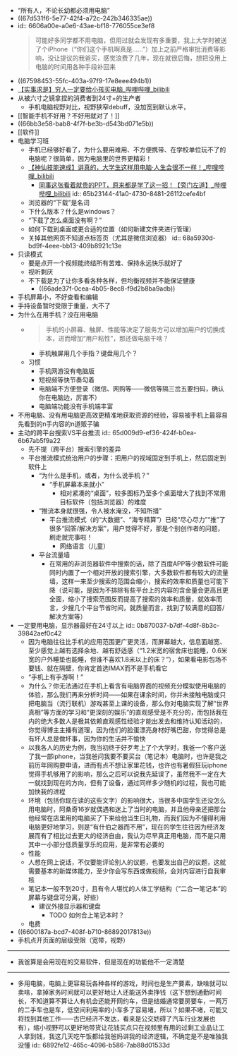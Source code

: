 - “所有人，不论长幼都必须用电脑”
- ((67d531f6-5e77-42f4-a72c-242b346335ae))
- id:: 6606a00e-a0e6-43ae-bf18-776055ce3ef8
  >可能好多同学都不用电脑，但用过就会发现有多重要，我上大学时被送了个iPhone（“你们这个手机啊真是......”）加上之前严格审批消费等影响，没让提议的我爸买，感觉浪费了几年，现在就很后悔，想把没用上电脑的时间用各种手段补回来
- ((67598453-55fc-403a-97f9-17e8eee494b1))
- [【实事求是】穷人一定要给小孩买电脑_哔哩哔哩_bilibili](https://www.bilibili.com/video/BV1LqzLY3Eto)
- 从被六寸之镜拿捏的消费者到24寸+的生产者
	- 手机电脑视野对比，视野狭窄debuff，没加宽到默认水平，
- [[智能手机不好用？不好用就对了！]]
- ((66bb3e58-bab8-4f7f-be3b-d543bd071e5b))
- [[软件]]
- 电脑学习班
	- 手机已经够好看了，为什么要用难用、不方便携带、在学校单位玩不了的电脑呢？很简单，因为电脑里的世界更精彩！
	- [【神仙技能速成】讲真的，大学生这样用电脑·人生会很不一样！_哔哩哔哩_bilibili](https://www.bilibili.com/video/BV1Me4y1R7V9)
		- [同事这张看着就贵的PPT，原来都是学了这一招！【旁门左道】_哔哩哔哩_bilibili](https://www.bilibili.com/video/BV1ES4y1T7S6)
		  id:: 65b23144-41a0-4730-8481-26112cefe4bf
	- 浏览器的“下载”是名词
	- 下什么版本？什么是windows？
	- “下载了怎么桌面没有啊？”
	- 如何下载到桌面或更合适的位置（如何新建文件夹进行管理）
	- 关掉其他网页不知道点标签页（尤其是微信浏览器）
	  id:: 68a5930d-bd9f-4eee-bb13-409b8921c13e
- 只读模式
	- 要是点开一个视频能终结所有苦难、保持永远快乐就好了
	- 视听剩厌
	- 不下载是为了让你多看各种各样，但均衡视频并不能保证健康
		- ((66ade37f-0cea-4b05-8ec8-f9d2b8ba9adb))
- 手机屏幕小，不好查看和编辑
- 手持设备暂时受限于重量，大不了
- 为什么在用手机？没在用电脑
	- >手机的小屏幕、触屏、性能等决定了服务方可以增加用户的切换成本，进而增加“用户粘性”，那还做电脑干啥？
		- 手机触屏用几个手指？键盘用几个？
	- 习惯
		- 手机网游没有电脑版
		- 短视频等快节奏勾着
		- 电脑端不方便登录（微信、网购等——微信等隔三岔五要扫码，确认你在电脑边，厉害不）
		- 电脑端功能没有手机端丰富
- 不用电脑、没有用电脑更高效更精准地获取资源的经验，容易被手机上最容易先看到的n手内容的n道贩子骗
- 主动的跨平台搜索VS平台推流
  id:: 65d009d9-ef36-424f-b0ea-6b67ab5f9a22
	- 先不提（跨平台）搜索引擎的差异
	- 平台推流模式统治用户的步骤：把用户的视域固定到手机上，然后固定到软件上
		- “为什么是手机，或者，为什么说手机？”
			- “手机屏幕本来就小”
				- 相对紧凑的“桌面”，较多图标乃至多个桌面增大了找到不常用目标软件（包括浏览器）的难度
		- “推流本身就很强，令人被水淹没，不知所措”
			- 平台推流模式（的“大数据”、“海专精算”）已经“尽心尽力”“推”了很多“回答/解决方案”，用户觉得不好，那是个别创作者的问题，刷走就完事啦！
				- 网络语言（儿童）
		- 平台流量墙
			- 在常用的非浏览器软件中搜索的话，除了百度APP等少数软件可能同时内置了一个相对开放的搜索引擎，大多数软件都有较大的流量墙，这样一来至少搜索的范围会缩小，搜索的效率和质量也可能下降（说可能，是因为不排除有些平台上的内容的含金量会更高且更全面，缩小了搜索范围反而提高了搜索的效率和质量，就效率而言，少搜几个平台节省时间，就质量而言，找到了较满意的回答/解决方案等）
- 一定要用电脑，显示器最好在24寸以上
  id:: 0b870037-b7df-4d8f-8b3c-39842aef0c42
	- 因为电脑往往比手机的应用范围更广更灵活，而屏幕越大，信息面越宽、至少感觉上越有选择余地、越有舒适感（“1.2米宽的宿舍床也能睡，0.6米宽的户外睡垫也能睡，但谁不喜欢1.8米以上的床？”），如果看电影包场不要钱、就在隔壁，你肯定首选IMAX而不是手机看它
	- “手机上有手游啊！”
	- 为什么？你无法通过在手机上看含有电脑界面的视频充分模拟使用电脑的体验，那么我们再来分析时间——如果在课余时间，你并未接触电脑或只把电脑当（流行联机）游戏甚至上课的设备，那么你对电脑实现了解“世界真相”等方面的学习和“更深刻的娱乐”的直观感受是不充分的，而包括我在内的绝大多数人是极其依赖直观感性经验才能出发去和维持认知活动的，你觉得博主主播有道理，因为他们的脸蛋漂亮身材好嘴巴甜，你觉得总是有坏人总是做坏事，因为你的生活并不愉快
	- 以我各人的历史为例，我当初终于好歹考上了个大学时，我爸一个客户送了我一部iphone，当我爸问我要不要买台（笔记本）电脑时，也许是我之前历年网购要申请，进而有点不想让家里花钱，也许也有暑假狂玩iphone觉得手机够用了的影响，那么之后可以说我先延误了，虽然我不一定在大一就找到现在的方向，但有了设备，通过同样多少随机的过程，我也可能加快我的进程
	- 环境（包括你现在读的这些文字）的影响很大，当很多中国学生还没怎么用电脑时，阿桑奇16岁就偶遇和迷上了当时的电脑，并且他母亲还把那台他经常在店里用的电脑买了下来给他当生日礼物，而我们因为不懂得利用电脑更好地学习，则是“有什伯之器而不用”，现在的学生往往因为经济发展而有了相比过去更大的经济自由，我认为尽早真正用电脑，而不是只用其中一小部分低质量享乐的应用，是非常有必要的
	- 性能
	- 人想在网上说话，不仅要能评论别人的议题，也要发出自己的议题，这就需要基本的新媒体能力，至少你会写东西或做视频，会对内容进行自我审核
	- 笔记本一般不到20寸，且有令人堪忧的人体工学结构（“二合一笔记本”的屏幕与键盘可分离，好些）
		- 建议外接显示器和键盘
			- TODO 如何合上笔记本时？
	- 电费
- ((6600187a-bcd7-408f-b710-86892017813e))
- 手机点开页面的层级受限（宽带，视野）
- ---
- 我爸算是会用现在的交易软件，但是现在的功能他不一定清楚
- ---
- 多用电脑，电脑上更容易玩各种各样的游戏，时间也是生产要素，缺啥就可以卖啥，拿掉家务时间就可以更好地让人还能送外卖挣钱（这下想到通勤时间长，不知道算不算让人有机会还能开网约车，但是结婚通常要房要车，一两万的二手车也是车，低空间利用率的小车多了容易堵，所以？如果不堵，可能又将找到其他工作——古巴经济不发达，看来是公交妨碍了汽车行业发展也有），缩小视野可以更好地带货让花钱买点只在视频里有用的过剩工业品让工人拿到钱，我这几天吃午饭都给我爸妈讲我的经济逻辑，不确定是不是唯独我没懂
  id:: 6892fe12-465c-4096-b586-7ab88d01533d